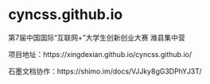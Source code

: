 # cyncss.github.io
第7届中国国际“互联网+”大学生创新创业大赛 潍县集中营
<p>项目地址：https://xingdexian.github.io/cyncss.github.io/</p>
<p>石墨文档协作：https://shimo.im/docs/VJJky8gG3DPhYJ3T/</p>

